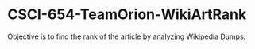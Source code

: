 CSCI-654-TeamOrion-WikiArtRank
==============================
Objective is to find the rank of the article by analyzing Wikipedia Dumps.
